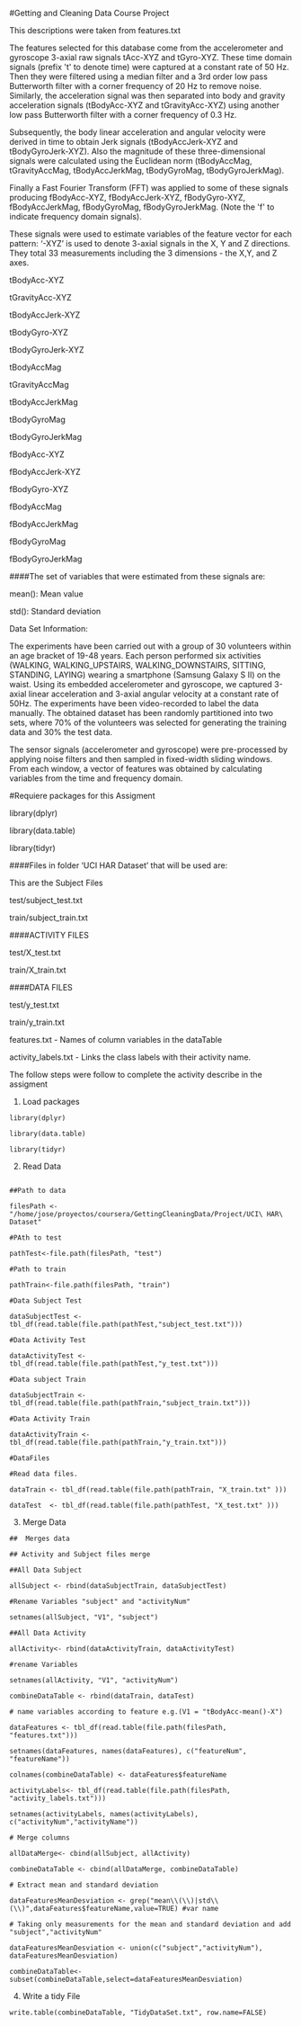 #Getting and Cleaning Data Course Project

This descriptions were taken from features.txt

The features selected for this database come from the accelerometer and gyroscope 3-axial raw signals tAcc-XYZ and tGyro-XYZ. These time domain signals (prefix 't' to denote time) were captured at a constant rate of 50 Hz. Then they were filtered using a median filter and a 3rd order low pass Butterworth filter with a corner frequency of 20 Hz to remove noise. Similarly, the acceleration signal was then separated into body and gravity acceleration signals (tBodyAcc-XYZ and tGravityAcc-XYZ) using another low pass Butterworth filter with a corner frequency of 0.3 Hz. 

Subsequently, the body linear acceleration and angular velocity were derived in time to obtain Jerk signals (tBodyAccJerk-XYZ and tBodyGyroJerk-XYZ). Also the magnitude of these three-dimensional signals were calculated using the Euclidean norm (tBodyAccMag, tGravityAccMag, tBodyAccJerkMag, tBodyGyroMag, tBodyGyroJerkMag). 

Finally a Fast Fourier Transform (FFT) was applied to some of these signals producing fBodyAcc-XYZ, fBodyAccJerk-XYZ, fBodyGyro-XYZ, fBodyAccJerkMag, fBodyGyroMag, fBodyGyroJerkMag. (Note the 'f' to indicate frequency domain signals).

These signals were used to estimate variables of the feature vector for each pattern:
‘-XYZ’ is used to denote 3-axial signals in the X, Y and Z directions. They total 33 measurements including the 3 dimensions - the X,Y, and Z axes.

tBodyAcc-XYZ

tGravityAcc-XYZ

tBodyAccJerk-XYZ

tBodyGyro-XYZ

tBodyGyroJerk-XYZ

tBodyAccMag

tGravityAccMag

tBodyAccJerkMag

tBodyGyroMag

tBodyGyroJerkMag

fBodyAcc-XYZ

fBodyAccJerk-XYZ

fBodyGyro-XYZ

fBodyAccMag

fBodyAccJerkMag

fBodyGyroMag

fBodyGyroJerkMag

####The set of variables that were estimated from these signals are:

mean(): Mean value

std(): Standard deviation

Data Set Information:

The experiments have been carried out with a group of 30 volunteers within an age bracket of 19-48 years. Each person performed six activities (WALKING, WALKING_UPSTAIRS, WALKING_DOWNSTAIRS, SITTING, STANDING, LAYING) wearing a smartphone (Samsung Galaxy S II) on the waist. Using its embedded accelerometer and gyroscope, we captured 3-axial linear acceleration and 3-axial angular velocity at a constant rate of 50Hz. The experiments have been video-recorded to label the data manually. The obtained dataset has been randomly partitioned into two sets, where 70% of the volunteers was selected for generating the training data and 30% the test data.

The sensor signals (accelerometer and gyroscope) were pre-processed by applying noise filters and then sampled in fixed-width sliding windows. From each window, a vector of features was obtained by calculating variables from the time and frequency domain.

#Requiere packages for this Assigment

library(dplyr)

library(data.table)

library(tidyr)

####Files in folder ‘UCI HAR Dataset’ that will be used are:

This are the Subject Files

test/subject_test.txt

train/subject_train.txt

####ACTIVITY FILES

test/X_test.txt

train/X_train.txt

####DATA FILES

test/y_test.txt

train/y_train.txt

features.txt - Names of column variables in the dataTable

activity_labels.txt - Links the class labels with their activity name.

The follow steps were follow to complete the activity describe in the assigment

1. Load packages
```
library(dplyr)

library(data.table)

library(tidyr)
```
2. Read Data 
```

##Path to data

filesPath <- "/home/jose/proyectos/coursera/GettingCleaningData/Project/UCI\ HAR\ Dataset"

#PAth to test

pathTest<-file.path(filesPath, "test")

#Path to train

pathTrain<-file.path(filesPath, "train")

#Data Subject Test

dataSubjectTest <- tbl_df(read.table(file.path(pathTest,"subject_test.txt")))

#Data Activity Test

dataActivityTest <- tbl_df(read.table(file.path(pathTest,"y_test.txt")))

#Data subject Train

dataSubjectTrain <- tbl_df(read.table(file.path(pathTrain,"subject_train.txt")))

#Data Activity Train

dataActivityTrain <- tbl_df(read.table(file.path(pathTrain,"y_train.txt")))

#DataFiles

#Read data files.

dataTrain <- tbl_df(read.table(file.path(pathTrain, "X_train.txt" )))

dataTest  <- tbl_df(read.table(file.path(pathTest, "X_test.txt" )))
```
3. Merge Data
```
##  Merges data

## Activity and Subject files merge 

##All Data Subject

allSubject <- rbind(dataSubjectTrain, dataSubjectTest)

#Rename Variables "subject" and "activityNum"

setnames(allSubject, "V1", "subject")

##All Data Activity

allActivity<- rbind(dataActivityTrain, dataActivityTest)

#rename Variables

setnames(allActivity, "V1", "activityNum")

combineDataTable <- rbind(dataTrain, dataTest)

# name variables according to feature e.g.(V1 = "tBodyAcc-mean()-X")

dataFeatures <- tbl_df(read.table(file.path(filesPath, "features.txt")))

setnames(dataFeatures, names(dataFeatures), c("featureNum", "featureName"))

colnames(combineDataTable) <- dataFeatures$featureName

activityLabels<- tbl_df(read.table(file.path(filesPath, "activity_labels.txt")))

setnames(activityLabels, names(activityLabels), c("activityNum","activityName"))

# Merge columns

allDataMerge<- cbind(allSubject, allActivity)

combineDataTable <- cbind(allDataMerge, combineDataTable)

# Extract mean and standard deviation

dataFeaturesMeanDesviation <- grep("mean\\(\\)|std\\(\\)",dataFeatures$featureName,value=TRUE) #var name

# Taking only measurements for the mean and standard deviation and add "subject","activityNum"

dataFeaturesMeanDesviation <- union(c("subject","activityNum"), dataFeaturesMeanDesviation)

combineDataTable<- subset(combineDataTable,select=dataFeaturesMeanDesviation)
```
4. Write a tidy File
```
write.table(combineDataTable, "TidyDataSet.txt", row.name=FALSE)
```